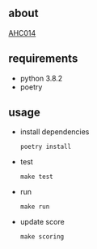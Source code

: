 ## about

[AHC014](https://atcoder.jp/contests/ahc014/tasks/ahc014_a)

## requirements

* python 3.8.2
* poetry

## usage

* install dependencies
  ```console
  poetry install
  ```

* test
  ```console
  make test
  ```

* run
  ```console
  make run
  ```

* update score
  ```console
  make scoring
  ```
